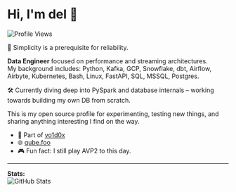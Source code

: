 
<!--
**dio0x1a/dio0x1a** is a ✨ _special_ ✨ repository because its `README.md` (this file) appears on your GitHub profile.

Here are some ideas to get you started:

- 🔭 I’m currently working on ...
- 🌱 I’m currently learning ...
- 👯 I’m looking to collaborate on ...
- 🤔 I’m looking for help with ...
- 💬 Ask me about ...
- 📫 How to reach me: ...
- 😄 Pronouns: ...
- ⚡ Fun fact: ...
-->


# Hi, I'm del 👋

![Profile Views](https://komarev.com/ghpvc/?username=del0x1a&style=flat-square)

💾 Simplicity is a prerequisite for reliability.

**Data Engineer** focused on performance and streaming architectures.  
My background includes: Python, Kafka, GCP, Snowflake, dbt, Airflow, Airbyte, Kubernetes, Bash, Linux, FastAPI, SQL, MSSQL, Postgres.  

🛠️ Currently diving deep into PySpark and database internals – working towards building my own DB from scratch.

This is my open source profile for experimenting, testing new things, and sharing anything interesting I find on the way.

- 🏢 Part of [vo1d0x](https://github.com/vo1d0x)
- 🌐 [qube.foo](https://qube.foo)
- 🎮 Fun fact: I still play AVP2 to this day.

---

**Stats:**  
![GitHub Stats](https://github-readme-stats.vercel.app/api?username=del0x1a&show_icons=true&hide=prs&count_private=true&hide_title=true)
